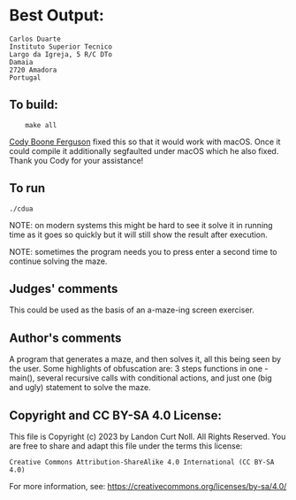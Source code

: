 # Best Output:

    Carlos Duarte
    Instituto Superior Tecnico
    Largo da Igreja, 5 R/C DTo
    Damaia
    2720 Amadora 
    Portugal

## To build:

        make all

[Cody Boone Ferguson](/winners.html#Cody_Boone_Ferguson) fixed this so that it
would work with macOS. Once it could compile it additionally segfaulted under
macOS which he also fixed. Thank you Cody for your assistance!


## To run

	./cdua

NOTE: on modern systems this might be hard to see it solve it in running time as
it goes so quickly but it will still show the result after execution.

NOTE: sometimes the program needs you to press enter a second time to continue
solving the maze.


## Judges' comments

This could be used as the basis of an a-maze-ing screen exerciser.

## Author's comments

A program that generates a maze, and then solves it, all this being
seen by the user.  Some highlights of obfuscation are: 3 steps
functions in one - main(), several recursive calls with conditional
actions, and just one (big and ugly) statement to solve the maze.

## Copyright and CC BY-SA 4.0 License:

This file is Copyright (c) 2023 by Landon Curt Noll.  All Rights Reserved.
You are free to share and adapt this file under the terms this license:

    Creative Commons Attribution-ShareAlike 4.0 International (CC BY-SA 4.0)

For more information, see: https://creativecommons.org/licenses/by-sa/4.0/
